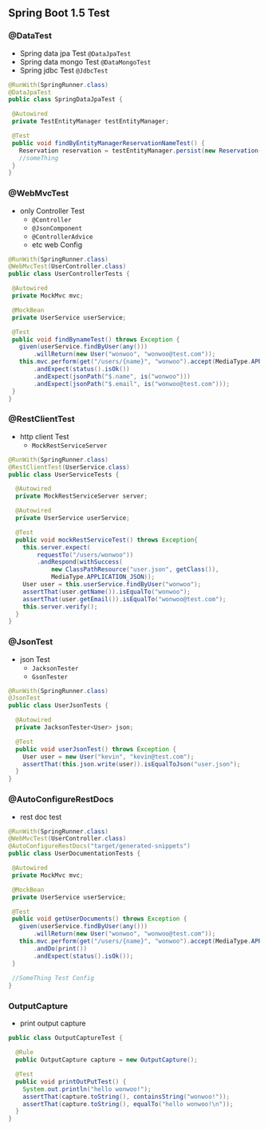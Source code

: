 
## Spring Boot 1.5 Test

### @DataTest
 - Spring data jpa Test `@DataJpaTest`
 - Spring data mongo Test `@DataMongoTest`
 - Spring jdbc Test `@JdbcTest`
 
 ```java
@RunWith(SpringRunner.class)
@DataJpaTest
public class SpringDataJpaTest {

  @Autowired
  private TestEntityManager testEntityManager;

  @Test
  public void findByEntityManagerReservationNameTest() {
    Reservation reservation = testEntityManager.persist(new Reservation("wonwoo"));
    //someThing
  }
}
 ```

### @WebMvcTest
 - only Controller Test 
   - `@Controller`
   - `@JsonComponent`
   - `@ControllerAdvice`
   - etc web Config 
   
 ```java
@RunWith(SpringRunner.class)
@WebMvcTest(UserController.class)
public class UserControllerTests {

  @Autowired
  private MockMvc mvc;

  @MockBean
  private UserService userService;

  @Test
  public void findBynameTest() throws Exception {
    given(userService.findByUser(any()))
        .willReturn(new User("wonwoo", "wonwoo@test.com"));
    this.mvc.perform(get("/users/{name}", "wonwoo").accept(MediaType.APPLICATION_JSON))
        .andExpect(status().isOk())
        .andExpect(jsonPath("$.name", is("wonwoo")))
        .andExpect(jsonPath("$.email", is("wonwoo@test.com")));
  }
}
```
   
### @RestClientTest
 - http client Test
    - `MockRestServiceServer`
```java
@RunWith(SpringRunner.class)
@RestClientTest(UserService.class)
public class UserServiceTests {

  @Autowired
  private MockRestServiceServer server;

  @Autowired
  private UserService userService;

  @Test
  public void mockRestServiceTest() throws Exception{
    this.server.expect(
        requestTo("/users/wonwoo"))
        .andRespond(withSuccess(
            new ClassPathResource("user.json", getClass()),
            MediaType.APPLICATION_JSON));
    User user = this.userService.findByUser("wonwoo");
    assertThat(user.getName()).isEqualTo("wonwoo");
    assertThat(user.getEmail()).isEqualTo("wonwoo@test.com");
    this.server.verify();
  }
}
```

### @JsonTest
 - json Test
   - `JacksonTester`
   - `GsonTester`
   
```java
@RunWith(SpringRunner.class)
@JsonTest
public class UserJsonTests {

  @Autowired
  private JacksonTester<User> json;

  @Test
  public void userJsonTest() throws Exception {
    User user = new User("kevin", "kevin@test.com");
    assertThat(this.json.write(user)).isEqualToJson("user.json");
  }
}
```

### @AutoConfigureRestDocs
 - rest doc test
 
 ```java
 @RunWith(SpringRunner.class)
@WebMvcTest(UserController.class)
@AutoConfigureRestDocs("target/generated-snippets")
public class UserDocumentationTests {

  @Autowired
  private MockMvc mvc;

  @MockBean
  private UserService userService;

  @Test
  public void getUserDocuments() throws Exception {
    given(userService.findByUser(any()))
        .willReturn(new User("wonwoo", "wonwoo@test.com"));
    this.mvc.perform(get("/users/{name}", "wonwoo").accept(MediaType.APPLICATION_JSON))
        .andDo(print())
        .andExpect(status().isOk());
  }
  
  //SomeThing Test Config
}
 ```
 
### OutputCapture
 - print output capture

```java
public class OutputCaptureTest {

  @Rule
  public OutputCapture capture = new OutputCapture();

  @Test
  public void printOutPutTest() {
    System.out.println("hello wonwoo!");
    assertThat(capture.toString(), containsString("wonwoo!"));
    assertThat(capture.toString(), equalTo("hello wonwoo!\n"));
  }
}
```
